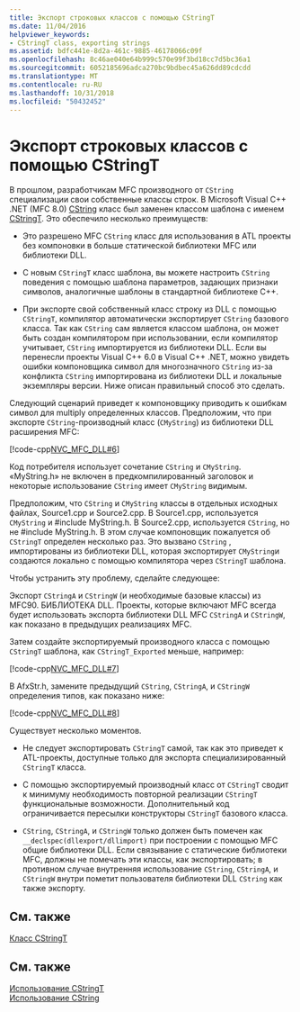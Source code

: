 ```yaml
---
title: Экспорт строковых классов с помощью CStringT
ms.date: 11/04/2016
helpviewer_keywords:
- CStringT class, exporting strings
ms.assetid: bdfc441e-8d2a-461c-9885-46178066c09f
ms.openlocfilehash: 8c46ae040e64b999c570e99f3bd18cc7d5bc36a1
ms.sourcegitcommit: 6052185696adca270bc9bdbec45a626dd89cdcdd
ms.translationtype: MT
ms.contentlocale: ru-RU
ms.lasthandoff: 10/31/2018
ms.locfileid: "50432452"
---
```

# <a name="exporting-string-classes-using-cstringt"></a>Экспорт строковых классов с помощью CStringT

В прошлом, разработчикам MFC производного от `CString` специализации свои собственные классы строк. В Microsoft Visual C++ .NET (MFC 8.0) [CString](../atl-mfc-shared/using-cstring.md) класс был заменен классом шаблона с именем [CStringT](../atl-mfc-shared/reference/cstringt-class.md). Это обеспечило несколько преимуществ:

- Это разрешено MFC `CString` класс для использования в ATL проекты без компоновки в больше статической библиотеки MFC или библиотеки DLL.

- С новым `CStringT` класс шаблона, вы можете настроить `CString` поведения с помощью шаблона параметров, задающих признаки символов, аналогичные шаблоны в стандартной библиотеке C++.

- При экспорте свой собственный класс строку из DLL с помощью `CStringT`, компилятор автоматически экспортирует `CString` базового класса. Так как `CString` сам является классом шаблона, он может быть создан компилятором при использовании, если компилятор учитывает, `CString` импортируется из библиотеки DLL. Если вы перенесли проекты Visual C++ 6.0 в Visual C++ .NET, можно увидеть ошибки компоновщика символ для многозначного `CString` из-за конфликта `CString` импортирована из библиотеки DLL и локальные экземпляры версии. Ниже описан правильный способ это сделать.

Следующий сценарий приведет к компоновщику приводить к ошибкам символ для multiply определенных классов. Предположим, что при экспорте `CString`-производный класс (`CMyString`) из библиотеки DLL расширения MFC:

[!code-cpp[NVC_MFC_DLL#6](../atl-mfc-shared/codesnippet/cpp/exporting-string-classes-using-cstringt_1.cpp)]

Код потребителя использует сочетание `CString` и `CMyString`. «MyString.h» не включен в предкомпилированный заголовок и некоторые использование `CString` имеет `CMyString` видимым.

Предположим, что `CString` и `CMyString` классы в отдельных исходных файлах, Source1.cpp и Source2.cpp. В Source1.cpp, используется `CMyString` и #include MyString.h. В Source2.cpp, используется `CString`, но не #include MyString.h. В этом случае компоновщик пожалуется об `CStringT` определен несколько раз. Это вызвано `CString` , импортированы из библиотеки DLL, которая экспортирует `CMyString`и создаются локально с помощью компилятора через `CStringT` шаблона.

Чтобы устранить эту проблему, сделайте следующее:

Экспорт `CStringA` и `CStringW` (и необходимые базовые классы) из MFC90. БИБЛИОТЕКА DLL. Проекты, которые включают MFC всегда будет использовать экспорта библиотеки DLL MFC `CStringA` и `CStringW`, как показано в предыдущих реализациях MFC.

Затем создайте экспортируемый производного класса с помощью `CStringT` шаблона, как `CStringT_Exported` меньше, например:

[!code-cpp[NVC_MFC_DLL#7](../atl-mfc-shared/codesnippet/cpp/exporting-string-classes-using-cstringt_2.cpp)]

В AfxStr.h, замените предыдущий `CString`, `CStringA`, и `CStringW` определения типов, как показано ниже:

[!code-cpp[NVC_MFC_DLL#8](../atl-mfc-shared/codesnippet/cpp/exporting-string-classes-using-cstringt_3.cpp)]

Существует несколько моментов.

- Не следует экспортировать `CStringT` самой, так как это приведет к ATL-проекты, доступные только для экспорта специализированный `CStringT` класса.

- С помощью экспортируемый производный класс от `CStringT` сводит к минимуму необходимость повторной реализации `CStringT` функциональные возможности. Дополнительный код ограничивается пересылки конструкторы `CStringT` базового класса.

- `CString`, `CStringA`, и `CStringW` только должен быть помечен как `__declspec(dllexport/dllimport)` при построении с помощью MFC общие библиотеки DLL. Если связывание с статические библиотеки MFC, должны не помечать эти классы, как экспортировать; в противном случае внутренняя использование `CString`, `CStringA`, и `CStringW` внутри пометит пользователя библиотеки DLL `CString` как также экспорту.

## <a name="related-topics"></a>См. также

[Класс CStringT](../atl-mfc-shared/reference/cstringt-class.md)

## <a name="see-also"></a>См. также

[Использование CStringT](../atl-mfc-shared/using-cstringt.md)<br/>
[Использование CString](../atl-mfc-shared/using-cstring.md)

